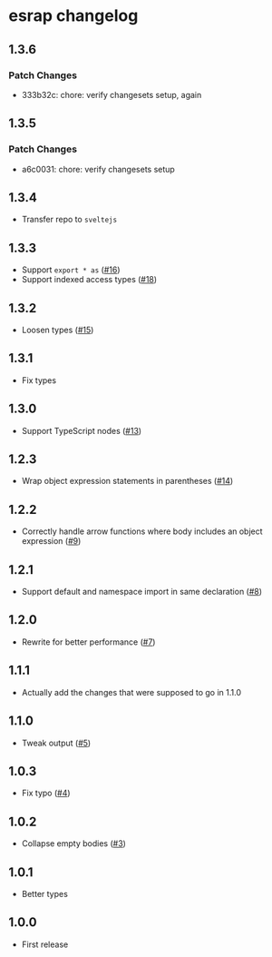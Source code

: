 # esrap changelog

## 1.3.6

### Patch Changes

- 333b32c: chore: verify changesets setup, again

## 1.3.5

### Patch Changes

- a6c0031: chore: verify changesets setup

## 1.3.4

- Transfer repo to `sveltejs`

## 1.3.3

- Support `export * as` ([#16](https://github.com/sveltejs/esrap/pull/16))
- Support indexed access types ([#18](https://github.com/sveltejs/esrap/pull/18))

## 1.3.2

- Loosen types ([#15](https://github.com/sveltejs/esrap/pull/15))

## 1.3.1

- Fix types

## 1.3.0

- Support TypeScript nodes ([#13](https://github.com/sveltejs/esrap/pull/13))

## 1.2.3

- Wrap object expression statements in parentheses ([#14](https://github.com/sveltejs/esrap/pull/14))

## 1.2.2

- Correctly handle arrow functions where body includes an object expression ([#9](https://github.com/sveltejs/esrap/pull/9))

## 1.2.1

- Support default and namespace import in same declaration ([#8](https://github.com/sveltejs/esrap/pull/8))

## 1.2.0

- Rewrite for better performance ([#7](https://github.com/sveltejs/esrap/pull/7))

## 1.1.1

- Actually add the changes that were supposed to go in 1.1.0

## 1.1.0

- Tweak output ([#5](https://github.com/sveltejs/esrap/pull/5))

## 1.0.3

- Fix typo ([#4](https://github.com/sveltejs/esrap/pull/4))

## 1.0.2

- Collapse empty bodies ([#3](https://github.com/sveltejs/esrap/pull/3))

## 1.0.1

- Better types

## 1.0.0

- First release
